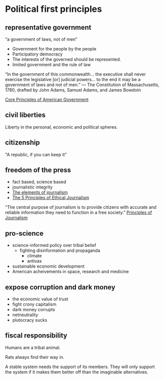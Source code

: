 # Political first principles

## representative government

“a government of laws, not of men”

- Government for the people by the people
- Participatory democracy
- The interests of the governed should be represented.
- limited government and the rule of law

“In the government of this commonwealth… the executive shall never exercise the legislative [or] judicial powers… to the end it may be a government of laws and not of men.” — The Constitution of Massachusetts, 1780, drafted by John Adams, Samuel Adams, and James Bowdoin

[Core Principles of American Government][4]


## civil liberties

Liberty in the personal, economic and political spheres.

## citizenship

"A republic, if you can keep it"

## freedom of the press

- fact based, science based
- journalistic integrity
- [The elements of journalism][1]
- [The 5 Principles of Ethical Journalism][2]

“The central purpose of journalism is to provide citizens with accurate and reliable information they need to function in a free society.” [Principles of Journalism][3]

## pro-science

- science-informed policy over tribal belief
  - fighting disinformation and propaganda
    - climate
    - antivax
- sustainable economic development
- American acheivements in space, research and medicine

## expose corruption and dark money

- the economic value of trust
- fight crony capitalism
- dark money corrupts
- netneutrality
- plutocracy sucks


## fiscal responsibility




Humans are a tribal animal.

Rats always find their way in.

A stable system needs the support of its members. They will only support the system if it makes them better off than the imaginable alternatives.



[1]: https://www.americanpressinstitute.org/journalism-essentials/what-is-journalism/elements-journalism/
[2]: https://ethicaljournalismnetwork.org/who-we-are/5-principles-of-journalism
[3]: https://americanpressassociation.com/principles-of-journalism/
[4]: https://www.philanthropyroundtable.org/home/programs/civic-education/core-principles-of-american-government
